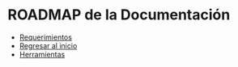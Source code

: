 # ROADMAP de la Documentación

- [Requerimientos](./requerimientos.md)
- [Regresar al inicio](https://github.com/Antonio-Cituk/Hunnigan)
- [Herramientas](./Herramientas.md)
